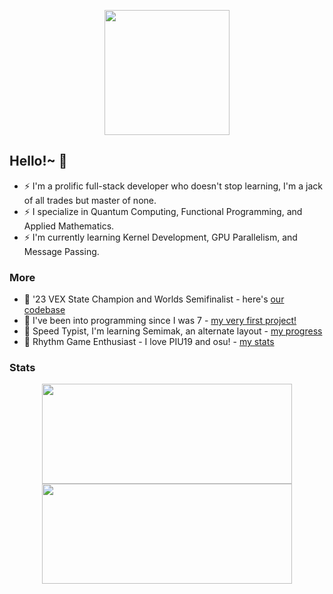 

<p align="center">
  <img src="https://github.com/user-attachments/assets/321518bc-3958-47d8-b24e-27fc13bb7824" width=200>
</p>

## Hello!~ 👋
- ⚡ I'm a prolific full-stack developer who doesn't stop learning, I'm a jack of all trades but master of none.
- ⚡ I specialize in Quantum Computing, Functional Programming, and Applied Mathematics. 
- ⚡ I'm currently learning Kernel Development, GPU Parallelism, and Message Passing.
### More
- 🌟 '23 VEX State Champion and Worlds Semifinalist - here's [our codebase](https://github.com/hiibolt/355V-Development)
- 🌟 I've been into programming since I was 7 - [my very first project!](https://www.khanacademy.org/computer-programming/button-function/6752085105180672)
- 🌟 Speed Typist, I'm learning Semimak, an alternate layout - [my progress](https://monkeytype.com/profile/BoltR6)
- 🌟 Rhythm Game Enthusiast - I love PIU19 and osu! - [my stats](https://osu.ppy.sh/users/18734275)
### Stats
<p align="center">
  <img width=400 height=160 src="https://leetcard.jacoblin.cool/hiibolt?theme=dark&border=0" />
  <img width=400 height=160 src="https://github-readme-stats.vercel.app/api/top-langs/?username=hiibolt&langs_count=6&theme=dark&hide_progress=true&hide_border=true&bg_color=101010" />
</p>

<!--
**hiibolt/hiibolt** is a ✨ _special_ ✨ repository because its `README.md` (this file) appears on your GitHub profile.

Here are some ideas to get you started:

- 🔭 I’m currently working on ...
- 🌱 I’m currently learning ...
- 👯 I’m looking to collaborate on ...
- 🤔 I’m looking for help with ...
- 💬 Ask me about ...
- 📫 How to reach me: ...
- 😄 Pronouns: ...
- ⚡ Fun fact: ...
-->
